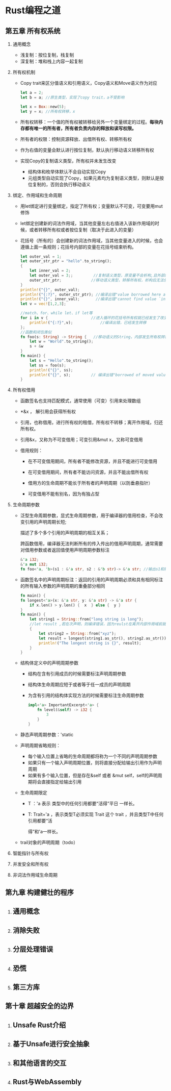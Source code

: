 # Rust编程之道
## 第五章 所有权系统

1. 通用概念

   - 浅复制：按位复制，栈复制
   - 深复制：堆和栈上内容一起复制

2. 所有权机制

   - Copy trait来区分值语义和引用语义，Copy语义和Move语义作为对应

     ```rust
     let a = 2;
     let b = a; //原生类型，实现了copy trait，a不受影响
     
     let x = Box::new(5);
     let y = x; //所有权转移，x
     ```

     

   - 所有权转移：一个值的所有权被转移给另外一个变量绑定的过程。**每块内存都有唯一的所有者，所有者负责内存的释放和读写权限。**

   - 所有者的权限：控制资源释放、出借所有权、转移所有权

   - 作为右值的变量会默认进行按位复制，默认执行移动语义转移所有权

   - 实现Copy的复制语义类型，所有权并未发生改变

     - 结构体和枚举体默认不会自动实现Copy
     - 元组类型自动实现了Copy，如果元素均为复制语义类型，则默认是按位复制的，否则会执行移动语义

3. 绑定、作用域和生命周期

   - 用let绑定进行变量绑定，指定了所有权；变量默认不可变，可变要用mut修饰

   - let绑定创建新的词法作用域，当其他变量左右右值进入该新作用域的时候，或者转移所有权或者按位复制（取决于此进入的变量）

   - 花括号（所有的）会创建新的词法作用域，当其他变量进入的时候，也会遵循上面一条规则；花括号内部的变量在花括号结束析构。

     ```rust
     let outer_val = 1;
     let outer_str_ptr = "hello".to_string();
     {
         let inner_val = 2;
         let outer_val = 3;;       	 //复制语义类型，原变量不会析构,且外部的值不会改变
         outer_str_ptr;	 			//移动语义类型，转移所有权，析构后无法使用
     }
     println!("{}", outer_val);
     println!("{:?}", outer_str_ptr); //编译出错"value borrowed here after move"
     println!("{}", inner_val);       //编译出错"cannot find value `inner_val` in this scope"
     let v = vec![1,2,3];
     
     //match、for、while let、if let等
     for i in v {				    //进入循环的花括号所有权就已经发生了改变
         println!("{:?}",v);			//编译出错，已经发生转移
     };
     //函数和闭包类似
     fn foo(s: String) -> String {   //移动语义的String，内部发生所有权转移
         let w = "World".to_string();
         s + &w
     }
     fn main() {
         let s = "Hello".to_string();
         let ss = foo(s);
         println!("{}", ss);
         println!("{}", s);         // 编译出错"borrowed of moved value"
     }
     
     ```

4. 所有权借用

   - 函数签名也支持匹配模式，通常使用（可变）引用来处理数组

   - *&x ， 解引用会获得所有权

   - 引用，也称借用，进行所有权的租借，所有权不转移；离开作用域，归还所有权。

   - 引用&x，又称为不可变借用；可变引用&mut x，又称可变借用

   - 借用规则：

     - 在不可变借用期间，所有者不能修改资源，并且不能进行可变借用
     - 在可变借用期间，所有者不能访问资源，并且不能出借所有权

     - 借用方的生命周期不能长于所有者的声明周期（以防垂悬指针）

     - 可变借用不能有别名，因为有独占型

       

5. 生命周期参数

   - 泛型生命周期参数，显式生命周期参数，用于编译器的借用检查，不会改变引用的声明周期长短;

     描述了多个多个引用的声明周期的相互关系；

     跨函数借用，编译器无法判断所有的传入传出的借用声明周期，通常需要对借用参数或者返回值使用声明周期参数标注

     ```rust
     &'a i32;
     &'a mut i32;
     fn foo<'a, 'b>(s1 : &'a str, s2 : &'b str)-> &'a str; //输出s1和输出引用都标记为'a，则表明输出引用的生命周期不长于输入s1
     ```

     

   - 函数签名中的声明周期标注：返回的引用的声明周期必须和具有相同标注的所有输入参数的声明周期的重叠部分相同

     ```rust
     fn main() {
     fn longest<'a>(x: &'a str, y: &'a str) -> &'a str {
         if x.len() > y.len() {  x  } else {  y }
     }
     fn main() {
         let string1 = String::from("long string is long");
         //let result ,若在次声明，则编译错误，因为reulst在离开内部作用域前就析构了
         {
             let string2 = String::from("xyz");
             let result = longest(string1.as_str(), string2.as_str());
             println!("The longest string is {}", result);
         }
     }
     
     
     ```

     

   - 结构体定义中的声明周期参数

     -  结构在含有引用成员的时候需要标注声明周期参数

     - 结构体生命周期应短于或者等于任一成员的声明周期

     - 为含有引用的结构体实现方法的时候需要标注生命周期参数

       ```rust
       impl<'a> ImportantExcerpt<'a> {
           fn level(&self) -> i32 {
               3
           }
       }
       ```

   - 静态声明周期参数：'static

   - 声明周期省略规则：

     - 每个输入位置上省略的生命周期都将称为一个不同的声明周期参数
     - 如果只有一个输入声明周期位置，则将直接分配给输出引用作为声明周期
     - 如果有多个输入位置，但是存在&self 或者 &mut self，self的声明周期将会直接指定给输出引用

   - 生命周期限定

     - T ：'a 表示 类型中的任何引用都要“活得”平日 一样长。

     - T: Trait+'a ，表示类型T必须实现 Trait 这个 trait ，并且类型T中任何引用都要“活

       得”和'a一样长。

   - trail对象的声明周期（todo）

6. 智能指针与所有权

7. 并发安全和所有权

8. 非词法作用域生命周期

## 第九章  构建健壮的程序

1. ## 通用概念

2. ## 消除失败

3. ## 分层处理错误

4. ## 恐慌

5. ## 第三方库

## 第十章  超越安全的边界

1. ## Unsafe Rust介绍

2. ## 基于Unsafe进行安全抽象

3. ## 和其他语言的交互

4. ## Rust与WebAssembly
